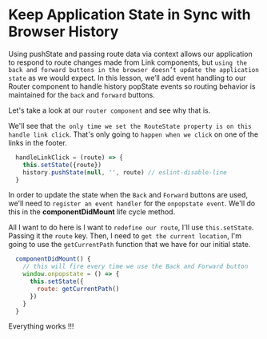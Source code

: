 # Keep Application State in Sync with Browser History

Using pushState and passing route data via context allows our application to respond to route changes made from Link components, but `using the back and forward buttons in the browser doesn’t update the application state` as we would expect. In this lesson, we’ll add event handling to our Router component to handle history popState events so routing behavior is maintained for the `back` and `forward` buttons.

Let's take a look at our `router component` and see why that is. 

We'll see that `the only time we set the RouteState property is on this handle link click`. That's only going to `happen when we click` on one of the links in the footer.

```javascript
  handleLinkClick = (route) => {
    this.setState({route})
    history.pushState(null, '', route) // eslint-disable-line
  }
```

In order to update the state when the `Back` and `Forward` buttons are used, we'll need to `register an event handler` for the `onpopstate event`. We'll do this in the **componentDidMount** life cycle method.

All I want to do here is I want to `redefine our route`, I'll use `this.setState`. Passing it the `route` key. Then, I need to `get the current location`, I'm going to use the `getCurrentPath` function that we have for our initial state.

```javascript
  componentDidMount() {
    // this will fire every time we use the Back and Forward button
    window.onpopstate = () => {
      this.setState({
        route: getCurrentPath()
      })
    }
  }
```

Everything works !!!